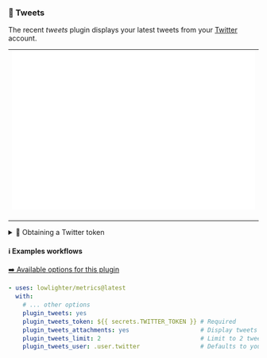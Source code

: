 ### 🐤 Tweets

The recent *tweets* plugin displays your latest tweets from your [Twitter](https://twitter.com) account.

<table>
  <td align="center">
    <img src="https://github.com/lowlighter/lowlighter/blob/master/metrics.plugin.tweets.svg">
    <img width="900" height="1" alt="">
  </td>
</table>

<details>
<summary>💬 Obtaining a Twitter token</summary>

To get a Twitter token, you'll need to apply to the [developer program](https://apps.twitter.com).
It's a bit tedious, but it seems that requests are approved quite quickly.

Create an app from your [developer dashboard](https://developer.twitter.com/en/portal/dashboard) and register your bearer token in your repository secrets.

![Twitter token](/.github/readme/imgs/plugin_tweets_secrets.png)

</details>

#### ℹ️ Examples workflows

[➡️ Available options for this plugin](metadata.yml)

```yaml
- uses: lowlighter/metrics@latest
  with:
    # ... other options
    plugin_tweets: yes
    plugin_tweets_token: ${{ secrets.TWITTER_TOKEN }} # Required
    plugin_tweets_attachments: yes                    # Display tweets attachments (images, preview urls, etc.)
    plugin_tweets_limit: 2                            # Limit to 2 tweets
    plugin_tweets_user: .user.twitter                 # Defaults to your GitHub linked twitter username
```
